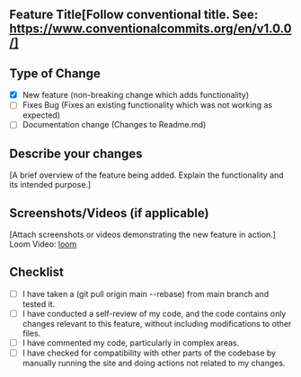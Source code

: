 ## Feature Title[Follow conventional title. See: https://www.conventionalcommits.org/en/v1.0.0/]

## Type of Change
- [X] New feature (non-breaking change which adds functionality)
- [ ] Fixes Bug (Fixes an existing functionality which was not working as expected)
- [ ] Documentation change (Changes to Readme.md)

## Describe your changes
[A brief overview of the feature being added. Explain the functionality and its intended purpose.]

## Screenshots/Videos (if applicable)
[Attach screenshots or videos demonstrating the new feature in action.]
Loom Video: [loom](https://www.loom.com/)

## Checklist
- [ ] I have taken a (git pull origin main --rebase) from main branch and tested it.
- [ ] I have conducted a self-review of my code, and the code contains only changes relevant to this feature, without including modifications to other files.
- [ ] I have commented my code, particularly in complex areas.
- [ ] I have checked for compatibility with other parts of the codebase by manually running the site and doing actions not related to my changes.
